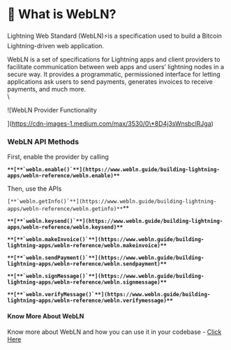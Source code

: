 # 🤔 What is WebLN?

###

Lightning Web Standard (WebLN)⚡is a specification used to build a Bitcoin Lightning-driven web application.

WebLN is a set of specifications for Lightning apps and client providers to facilitate communication between web apps and users’ lightning nodes in a secure way. It provides a programmatic, permissioned interface for letting applications ask users to send payments, generates invoices to receive payments, and much more.\
\


![WebLN Provider Functionality

](https://cdn-images-1.medium.com/max/3530/0\*8D4j3sWnsbclRJga)

### WebLN API Methods

First, enable the provider by calling

**``**[**`webln.enable()`**](https://www.webln.guide/building-lightning-apps/webln-reference/webln.enable)**``**

Then, use the APIs

``[**`webln.getInfo()`**](https://www.webln.guide/building-lightning-apps/webln-reference/webln.getinfo)**``**

**``**[**`webln.keysend()`**](https://www.webln.guide/building-lightning-apps/webln-reference/webln.keysend)**``**

**``**[**`webln.makeInvoice()`**](https://www.webln.guide/building-lightning-apps/webln-reference/webln.makeinvoice)**``**

**``**[**`webln.sendPayment()`**](https://www.webln.guide/building-lightning-apps/webln-reference/webln.sendpayment)**``**

**``**[**`webln.signMessage()`**](https://www.webln.guide/building-lightning-apps/webln-reference/webln.signmessage)**``**

**``**[**`webln.verifyMessage()`**](https://www.webln.guide/building-lightning-apps/webln-reference/webln.verifymessage)**``**

#### Know More About WebLN

Know more about WebLN and how you can use it in your codebase - [Click Here](https://www.webln.guide/introduction/readme)
